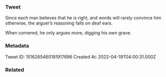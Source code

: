 ### Tweet
Since each man believes that he is right, and words will rarely convince him otherwise, the arguer’s reasoning falls on deaf ears.

When cornered, he only argues more, digging his own grave.

### Metadata
Tweet ID: 1516265460181917696
Created At: 2022-04-19T04:00:31.000Z

### Related

